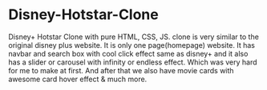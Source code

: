 # Disney-Hotstar-Clone
Disney+ Hotstar Clone with pure HTML, CSS, JS. clone is very similar to the original disney plus website. It is only one page(homepage) website. It has navbar and search box with cool click effect same as disney+ and it also has a slider or carousel with infinity or endless effect. Which was very hard for me to make at first. And after that we also have movie cards with awesome card hover effect &amp; much more.
